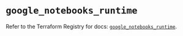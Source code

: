 # `google_notebooks_runtime`

Refer to the Terraform Registry for docs: [`google_notebooks_runtime`](https://registry.terraform.io/providers/hashicorp/google-beta/5.30.0/docs/resources/google_notebooks_runtime).

